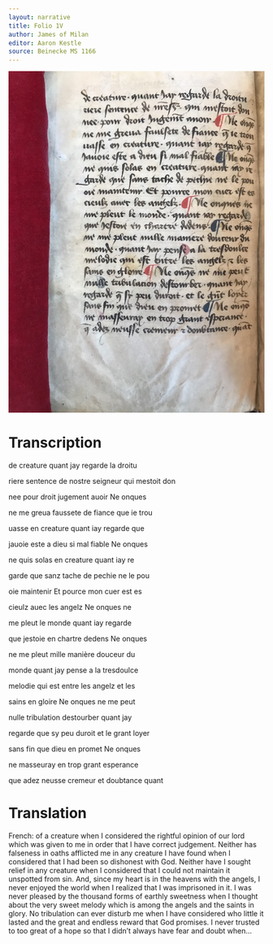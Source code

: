 ```yaml
---
layout: narrative
title: Folio 1V
author: James of Milan
editor: Aaron Kestle
source: Beinecke MS 1166
---
```


![Beinecke MS 1166 Folio 1V](https://raw.githubusercontent.com/oldfrenchtexts/L-aiguillon-d-amour-divine/master/assets/1V.jpg)

# Transcription

de creature quant jay regarde la droitu 

riere sentence de nostre seigneur qui mestoit don 

nee pour droit jugement auoir Ne onques 

ne me greua faussete de fiance que ie trou 

uasse en creature quant iay regarde que 

jauoie este a dieu si mal fiable Ne onques 

ne quis solas en creature quant iay re 

garde que sanz tache de pechie ne le pou 

oie maintenir Et pource mon cuer est es 

cieulz auec les angelz Ne onques ne 

me pleut le monde quant iay regarde 

que jestoie en chartre dedens Ne onques 

ne me pleut mille manière douceur du 

monde quant jay pense a la tresdoulce 

melodie qui est entre les angelz et les 

sains en gloire Ne onques ne me peut 

nulle tribulation destourber quant jay 

regarde que sy peu duroit et le grant loyer 

sans fin que dieu en promet Ne onques 

ne masseuray  en trop grant esperance 

que adez neusse cremeur et doubtance quant

# Translation

French: of a creature when I considered the rightful opinion of our lord which was given to me in order that I have correct judgement. Neither has falseness in oaths afflicted me in any creature I have found when I considered that I had been so dishonest with God. Neither have I sought relief in any creature when I considered that I could not maintain it unspotted from sin. And, since my heart is in the heavens with the angels, I never enjoyed the world when I realized that I was imprisoned in it. I was never pleased by the thousand forms of earthly sweetness when I thought about the very sweet melody which is among the angels and the saints in glory. No tribulation can ever disturb me when I have considered who little it lasted and the great and endless reward that God promises. I never trusted to too great of a hope so that I didn’t always have fear and doubt when…
